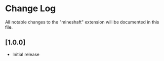# Change Log

All notable changes to the "mineshaft" extension will be documented in this file.

## [1.0.0]

- Initial release
